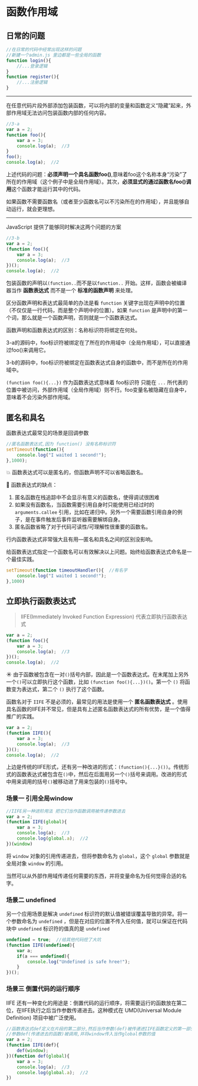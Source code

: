 # 函数作用域

## 日常的问题

```javascript
//在日常的代码中经常出现这样的问题 
//新建一个admin.js 里边都是一些全局的函数
function login(){
    //...登录逻辑
}
function register(){
    //...注册逻辑
}
```



---

在任意代码片段外部添加包装函数，可以将内部的变量和函数定义“隐藏”起来，外部作用域无法访问包装函数内部的任何内容。

```javascript
//3-a
var a = 2;
function foo(){
    var a = 3;
    console.log(a);  //3
}
foo();
console.log(a);  //2
```

上述代码的问题：**必须声明一个具名函数foo()**,意味着foo这个名称本身“污染”了所在的作用域（这个例子中是全局作用域）。其次，**必须显式的通过函数名foo()调用**这个函数才能运行其中的代码。

如果函数不需要函数名（或者至少函数名可以不污染所在的作用域），并且能够自动运行，就会更理想。



---

JavaScript 提供了能够同时解决这两个问题的方案

```javascript
//3-b
var a = 2;
(function foo(){
    var a = 3;
    console.log(a);  //3
})();
console.log(a);  //2
```



包装函数的声明以`(function..`而不是以`function..` 开始。这样，函数会被编译器当作 **函数表达式** 而不是一个 **标准的函数声明** 来处理。

区分函数声明和表达式最简单的办法是看 `function` 关键字出现在声明中的位置（不仅仅是一行代码，而是整个声明中的位置）。如果 `function` 是声明中的第一个词，那么就是一个函数声明，否则就是一个函数表达式。



函数声明和函数表达式的区别：名称标识符将绑定在何处。

3-a的源码中，foo标识符被绑定在了所在的作用域中（全局作用域），可以直接通过foo()来调用它。

3-b的源码中，foo标识符被绑定在函数表达式自身的函数中，而不是所在的作用域中。

`(function foo(){...})` 作为函数表达式意味着 foo标识符 只能在 `...` 所代表的位置中被访问，外部作用域（全局作用域）则不行。foo变量名被隐藏在自身中，意味着不会污染外部作用域。



## 匿名和具名

函数表达式最常见的场景是回调参数

```javascript
//匿名函数表达式,因为 function() 没有名称标识符
setTimeout(function(){
    console.log("I waited 1 second!");
},1000);
```



:collision: 函数表达式可以是匿名的，但函数声明不可以省略函数名。

:anger: 函数表达式的缺点：

1. 匿名函数在栈追踪中不会显示有意义的函数名，使得调试很困难
2. 如果没有函数名，当函数需要引用自身时只能使用已经过时的 `arguments.callee` 引用，比如在递归中。另外一个需要函数引用自身的例子，是在事件触发后事件监听器需要解绑自身。
3. 匿名函数省略了对于代码可读性/可理解性很重要的函数名。



行内函数表达式非常强大且有用—匿名和具名之间的区别没影响。

给函数表达式指定一个函数名可以有效解决以上问题。始终给函数表达式命名是一个最佳实践。

```javascript
setTimeout(function timeoutHandler(){  //有名字
    console.log("I waited 1 second!");
},1000)
```



## 立即执行函数表达式

> IIFE(Immediately Invoked Function Expression) 代表立即执行函数表达式

```javascript
var a = 2;
(function foo(){
    var a = 3;
    console.log(a);  //3
})();
console.log(a);  //2
```



:sunny: 由于函数被包含在一对`()`括号内部，因此是一个函数表达式。在末尾加上另外一个`()`可以立即执行这个函数，比如 `(function foo(){...})()`。第一个 `()` 将函数变为表达式，第二个 `()` 执行了这个函数。



函数名对于 `IIFE` 不是必须的，最常见的用法是使用一个 **匿名函数表达式** 。使用具名函数的IIFE并不常见，但是具有上述匿名函数表达式的所有优势，是一个值得推广的实践。

```javascript
var a = 2;
(function IIFE(){
    var a = 3;
    console.log(a);  //3
})();
console.log(a);  //2
```

上边是传统的IIFE形式，还有另一种改进的形式：`(function(){...}())`。传统形式的函数表达式被包含在`()`中，然后在后面用另一个`()`括号来调用。改进的形式中用来调用的括号`()`被移动进了用来包装的`()`括号中。



### 场景一 引用全局window

```javascript
//IIFE另一种进阶用法 把它们当作函数调用被传递参数进去
var a = 2;
(function IIFE(global){
    var a = 3;
    console.log(a);  //3
    console.log(global.a);  //2
})(window)
```

将 `window` 对象的引用传递进去，但将参数命名为 `global`，这个 `global` 参数就是全局对象 `window` 的引用。

当然可以从外部作用域传递任何需要的东西，并将变量命名为任何觉得合适的名字。



### 场景二 undefined

另一个应用场景是解决 `undefined` 标识符的默认值被错误覆盖导致的异常。将一个参数命名为 `undefined` ，但是在对应的位置不传入任何值，就可以保证在代码块中 `undefined` 标识符的值真的是 `undefined` 

```javascript
undefined = true;  //给其他代码挖了大坑
(function IIFE(undefined){
    var a;
    if(a === undefined){
        console.log("Undefined is safe hree!");
    }
})();
```



### 场景三 倒置代码的运行顺序

IIFE 还有一种变化的用途是：倒置代码的运行顺序，将需要运行的函数放在第二位，在IIFE执行之后当作参数传递进去。这种模式在 UMD(Universal Module Definition) 项目中被广泛使用。

```javascript
//函数表达式def定义在片段的第二部分,然后当作参数(def)被传递进IIFE函数定义的第一部分.
//参数def(传递进去的函数)被调用,并将window传入当作global参数的值
var a = 2;
(function IIFE(def){
    def(window);
})(function def(global){
    var a = 3;
    console.log(a);  //3
    console.log(global.a);  //2
})
```























